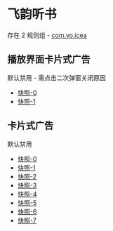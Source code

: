 # 飞韵听书

存在 2 规则组 - [com.vo.icea](/src/apps/com.vo.icea.ts)

## 播放界面卡片式广告

默认禁用 - 需点击二次弹窗关闭原因

- [快照-0](https://i.gkd.li/import/13510973)
- [快照-1](https://i.gkd.li/import/13510972)

## 卡片式广告

默认禁用

- [快照-0](https://i.gkd.li/import/13511052)
- [快照-1](https://i.gkd.li/import/13511645)
- [快照-2](https://i.gkd.li/import/13511059)
- [快照-3](https://i.gkd.li/import/13511065)
- [快照-4](https://i.gkd.li/import/13511708)
- [快照-5](https://i.gkd.li/import/13511052)
- [快照-6](https://i.gkd.li/import/13511765)
- [快照-7](https://i.gkd.li/import/13446063)
